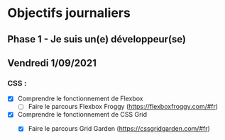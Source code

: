 # Objectifs journaliers

## Phase 1 - Je suis un(e) développeur(se)

## Vendredi 1/09/2021

### CSS : 
  * [x] Comprendre le fonctionnement de Flexbox
    * [ ] Faire le parcours Flexbox Froggy (https://flexboxfroggy.com/#fr)
  * [x] Comprendre le fonctionnement de CSS Grid
    * [x] Faire le parcours Grid Garden (https://cssgridgarden.com/#fr)





